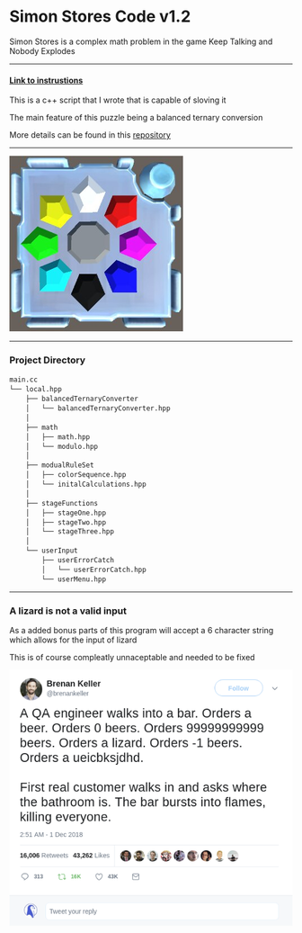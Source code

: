 # Simon Stores Code v1.2

Simon Stores is a complex math problem in the game Keep Talking and Nobody Explodes

----
#### [Link to instrustions](https://ktane.timwi.de/HTML/Simon%20Stores.html)

This is a c++ script that I wrote that is capable of sloving it

The main feature of this puzzle being a balanced ternary conversion 

More details can be found in this [repository](https://github.com/BrandonPacewic/BalancedTernaryConverter)

----

![pic](https://github.com/BrandonPacewic/SimonStores/blob/master/images/simonStores.jpeg)

----

### Project Directory

```bash
main.cc
└── local.hpp
	├── balancedTernaryConverter
	│  	└── balancedTernaryConverter.hpp
	│  
	├── math
	│	├── math.hpp
	│	└── modulo.hpp	
	│
	├── modualRuleSet
	│	├── colorSequence.hpp	
	│	└── initalCalculations.hpp
	│
	├── stageFunctions
	│	├── stageOne.hpp 
	│	├── stageTwo.hpp
	│	└── stageThree.hpp	
	│
	└── userInput	
		├── userErrorCatch
		│	└── userErrorCatch.hpp	
		└── userMenu.hpp
```

----

### A lizard is not a valid input

As a added bonus parts of this program will accept a 6 character string which allows for the input of lizard

This is of course compleatly unnaceptable and needed to be fixed 

![lizard](https://github.com/BrandonPacewic/SimonStores/blob/master/images/lizardIsNotAValidInput.png)
